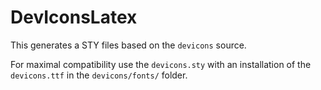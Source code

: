 # DevIconsLatex

This generates a STY files based on the `devicons` source.

For maximal compatibility use the `devicons.sty` with an installation of the
`devicons.ttf` in the `devicons/fonts/` folder.
